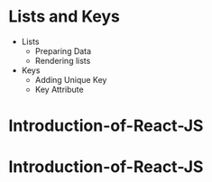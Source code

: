 # Lists and Keys

- Lists
  - Preparing Data
  - Rendering lists
- Keys
  - Adding Unique Key
  - Key Attribute
# Introduction-of-React-JS
# Introduction-of-React-JS
